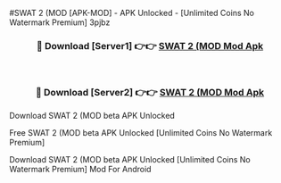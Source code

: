 #SWAT 2 (MOD [APK-MOD] - APK Unlocked - [Unlimited Coins No Watermark Premium] 3pjbz



<div align="center">

<h3>🔴 Download [Server1] 👉👉 <a href="https://momento.my/?title=SWAT_2_(MOD">SWAT 2 (MOD Mod Apk</a></h3><br>

<h3>🔴 Download [Server2] 👉👉 <a href="https://momento.my/?title=SWAT_2_(MOD">SWAT 2 (MOD Mod Apk</a></h3>
</div>



Download SWAT 2 (MOD beta APK Unlocked

Free SWAT 2 (MOD beta APK Unlocked [Unlimited Coins No Watermark Premium]

Download SWAT 2 (MOD beta APK Unlocked [Unlimited Coins No Watermark Premium] Mod For Android
